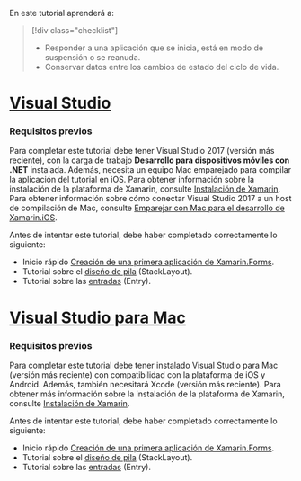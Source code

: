 En este tutorial aprenderá a:

> [!div class="checklist"]
> - Responder a una aplicación que se inicia, está en modo de suspensión o se reanuda.
> - Conservar datos entre los cambios de estado del ciclo de vida.

# <a name="visual-studiotabvswin"></a>[Visual Studio](#tab/vswin)

### <a name="prerequisites"></a>Requisitos previos

Para completar este tutorial debe tener Visual Studio 2017 (versión más reciente), con la carga de trabajo **Desarrollo para dispositivos móviles con .NET** instalada. Además, necesita un equipo Mac emparejado para compilar la aplicación del tutorial en iOS. Para obtener información sobre la instalación de la plataforma de Xamarin, consulte [Instalación de Xamarin](~/get-started/installation/index.md). Para obtener información sobre cómo conectar Visual Studio 2017 a un host de compilación de Mac, consulte [Emparejar con Mac para el desarrollo de Xamarin.iOS](~/ios/get-started/installation/windows/connecting-to-mac/index.md).

Antes de intentar este tutorial, debe haber completado correctamente lo siguiente:

- Inicio rápido [Creación de una primera aplicación de Xamarin.Forms](~/get-started/first-app/index.md).
- Tutorial sobre el [diseño de pila](~/get-started/tutorials/stacklayout/index.yml) (StackLayout).
- Tutorial sobre las [entradas](~/get-started/tutorials/entry/index.yml) (Entry).

# <a name="visual-studio-for-mactabvsmac"></a>[Visual Studio para Mac](#tab/vsmac)

### <a name="prerequisites"></a>Requisitos previos

Para completar este tutorial debe tener instalado Visual Studio para Mac (versión más reciente) con compatibilidad con la plataforma de iOS y Android. Además, también necesitará Xcode (versión más reciente). Para obtener más información sobre la instalación de la plataforma de Xamarin, consulte [Instalación de Xamarin](~/get-started/installation/index.md).

Antes de intentar este tutorial, debe haber completado correctamente lo siguiente:

- Inicio rápido [Creación de una primera aplicación de Xamarin.Forms](~/get-started/first-app/index.md).
- Tutorial sobre el [diseño de pila](~/get-started/tutorials/stacklayout/index.yml) (StackLayout).
- Tutorial sobre las [entradas](~/get-started/tutorials/entry/index.yml) (Entry).
